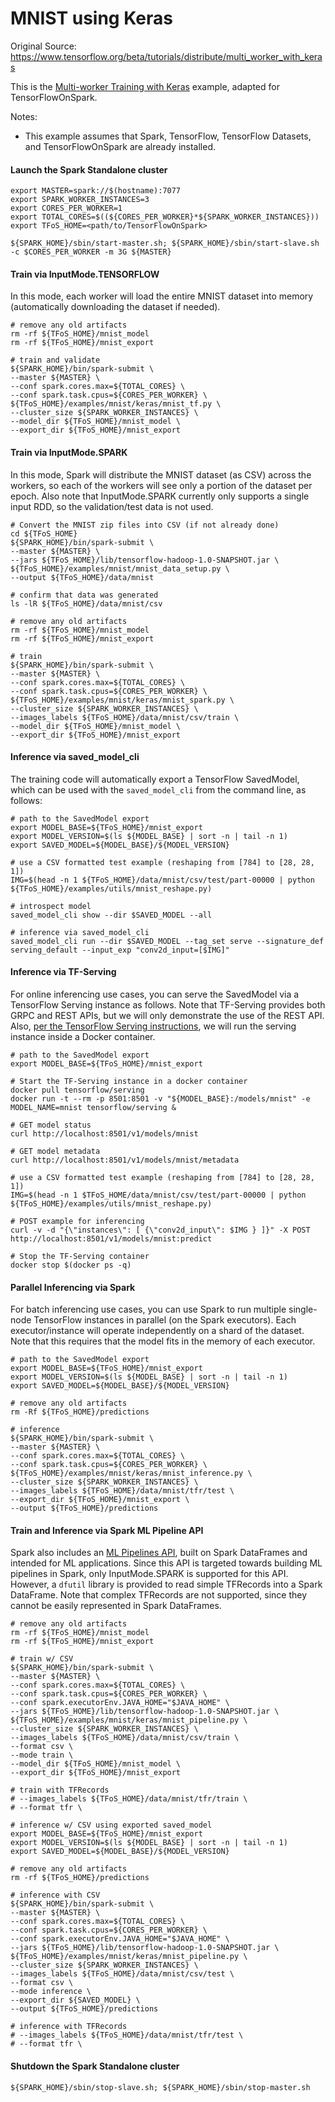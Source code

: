 # MNIST using Keras

Original Source: https://www.tensorflow.org/beta/tutorials/distribute/multi_worker_with_keras

This is the [Multi-worker Training with Keras](https://www.tensorflow.org/beta/tutorials/distribute/multi_worker_with_keras) example, adapted for TensorFlowOnSpark.

Notes:
- This example assumes that Spark, TensorFlow, TensorFlow Datasets, and TensorFlowOnSpark are already installed.

#### Launch the Spark Standalone cluster

    export MASTER=spark://$(hostname):7077
    export SPARK_WORKER_INSTANCES=3
    export CORES_PER_WORKER=1
    export TOTAL_CORES=$((${CORES_PER_WORKER}*${SPARK_WORKER_INSTANCES}))
    export TFoS_HOME=<path/to/TensorFlowOnSpark>

    ${SPARK_HOME}/sbin/start-master.sh; ${SPARK_HOME}/sbin/start-slave.sh -c $CORES_PER_WORKER -m 3G ${MASTER}

#### Train via InputMode.TENSORFLOW

In this mode, each worker will load the entire MNIST dataset into memory (automatically downloading the dataset if needed).

    # remove any old artifacts
    rm -rf ${TFoS_HOME}/mnist_model
    rm -rf ${TFoS_HOME}/mnist_export

    # train and validate
    ${SPARK_HOME}/bin/spark-submit \
    --master ${MASTER} \
    --conf spark.cores.max=${TOTAL_CORES} \
    --conf spark.task.cpus=${CORES_PER_WORKER} \
    ${TFoS_HOME}/examples/mnist/keras/mnist_tf.py \
    --cluster_size ${SPARK_WORKER_INSTANCES} \
    --model_dir ${TFoS_HOME}/mnist_model \
    --export_dir ${TFoS_HOME}/mnist_export

#### Train via InputMode.SPARK

In this mode, Spark will distribute the MNIST dataset (as CSV) across the workers, so each of the workers will see only a portion of the dataset per epoch.  Also note that InputMode.SPARK currently only supports a single input RDD, so the validation/test data is not used.

    # Convert the MNIST zip files into CSV (if not already done)
    cd ${TFoS_HOME}
    ${SPARK_HOME}/bin/spark-submit \
    --master ${MASTER} \
    --jars ${TFoS_HOME}/lib/tensorflow-hadoop-1.0-SNAPSHOT.jar \
    ${TFoS_HOME}/examples/mnist/mnist_data_setup.py \
    --output ${TFoS_HOME}/data/mnist

    # confirm that data was generated
    ls -lR ${TFoS_HOME}/data/mnist/csv

    # remove any old artifacts
    rm -rf ${TFoS_HOME}/mnist_model
    rm -rf ${TFoS_HOME}/mnist_export

    # train
    ${SPARK_HOME}/bin/spark-submit \
    --master ${MASTER} \
    --conf spark.cores.max=${TOTAL_CORES} \
    --conf spark.task.cpus=${CORES_PER_WORKER} \
    ${TFoS_HOME}/examples/mnist/keras/mnist_spark.py \
    --cluster_size ${SPARK_WORKER_INSTANCES} \
    --images_labels ${TFoS_HOME}/data/mnist/csv/train \
    --model_dir ${TFoS_HOME}/mnist_model \
    --export_dir ${TFoS_HOME}/mnist_export

#### Inference via saved_model_cli

The training code will automatically export a TensorFlow SavedModel, which can be used with the `saved_model_cli` from the command line, as follows:

    # path to the SavedModel export
    export MODEL_BASE=${TFoS_HOME}/mnist_export
    export MODEL_VERSION=$(ls ${MODEL_BASE} | sort -n | tail -n 1)
    export SAVED_MODEL=${MODEL_BASE}/${MODEL_VERSION}

    # use a CSV formatted test example (reshaping from [784] to [28, 28, 1])
    IMG=$(head -n 1 ${TFoS_HOME}/data/mnist/csv/test/part-00000 | python ${TFoS_HOME}/examples/utils/mnist_reshape.py)

    # introspect model
    saved_model_cli show --dir $SAVED_MODEL --all

    # inference via saved_model_cli
    saved_model_cli run --dir $SAVED_MODEL --tag_set serve --signature_def serving_default --input_exp "conv2d_input=[$IMG]"

#### Inference via TF-Serving

For online inferencing use cases, you can serve the SavedModel via a TensorFlow Serving instance as follows.  Note that TF-Serving provides both GRPC and REST APIs, but we will only
demonstrate the use of the REST API.  Also, [per the TensorFlow Serving instructions](https://www.tensorflow.org/serving/), we will run the serving instance inside a Docker container.

    # path to the SavedModel export
    export MODEL_BASE=${TFoS_HOME}/mnist_export

    # Start the TF-Serving instance in a docker container
    docker pull tensorflow/serving
    docker run -t --rm -p 8501:8501 -v "${MODEL_BASE}:/models/mnist" -e MODEL_NAME=mnist tensorflow/serving &

    # GET model status
    curl http://localhost:8501/v1/models/mnist

    # GET model metadata
    curl http://localhost:8501/v1/models/mnist/metadata

    # use a CSV formatted test example (reshaping from [784] to [28, 28, 1])
    IMG=$(head -n 1 $TFoS_HOME/data/mnist/csv/test/part-00000 | python ${TFoS_HOME}/examples/utils/mnist_reshape.py)

    # POST example for inferencing
    curl -v -d "{\"instances\": [ {\"conv2d_input\": $IMG } ]}" -X POST http://localhost:8501/v1/models/mnist:predict

    # Stop the TF-Serving container
    docker stop $(docker ps -q)

#### Parallel Inferencing via Spark

For batch inferencing use cases, you can use Spark to run multiple single-node TensorFlow instances in parallel (on the Spark executors).  Each executor/instance will operate independently on a shard of the dataset.  Note that this requires that the model fits in the memory of each executor.

    # path to the SavedModel export
    export MODEL_BASE=${TFoS_HOME}/mnist_export
    export MODEL_VERSION=$(ls ${MODEL_BASE} | sort -n | tail -n 1)
    export SAVED_MODEL=${MODEL_BASE}/${MODEL_VERSION}

    # remove any old artifacts
    rm -Rf ${TFoS_HOME}/predictions

    # inference
    ${SPARK_HOME}/bin/spark-submit \
    --master ${MASTER} \
    --conf spark.cores.max=${TOTAL_CORES} \
    --conf spark.task.cpus=${CORES_PER_WORKER} \
    ${TFoS_HOME}/examples/mnist/keras/mnist_inference.py \
    --cluster_size ${SPARK_WORKER_INSTANCES} \
    --images_labels ${TFoS_HOME}/data/mnist/tfr/test \
    --export_dir ${TFoS_HOME}/mnist_export \
    --output ${TFoS_HOME}/predictions

#### Train and Inference via Spark ML Pipeline API

Spark also includes an [ML Pipelines API](https://spark.apache.org/docs/latest/ml-pipeline.html), built on Spark DataFrames and intended for ML applications.  Since this API is targeted towards building ML pipelines in Spark, only InputMode.SPARK is supported for this API.  However, a `dfutil` library is provided to read simple TFRecords into a Spark DataFrame.  Note that complex TFRecords are not supported, since they cannot be easily represented in Spark DataFrames.

    # remove any old artifacts
    rm -rf ${TFoS_HOME}/mnist_model
    rm -rf ${TFoS_HOME}/mnist_export

    # train w/ CSV
    ${SPARK_HOME}/bin/spark-submit \
    --master ${MASTER} \
    --conf spark.cores.max=${TOTAL_CORES} \
    --conf spark.task.cpus=${CORES_PER_WORKER} \
    --conf spark.executorEnv.JAVA_HOME="$JAVA_HOME" \
    --jars ${TFoS_HOME}/lib/tensorflow-hadoop-1.0-SNAPSHOT.jar \
    ${TFoS_HOME}/examples/mnist/keras/mnist_pipeline.py \
    --cluster_size ${SPARK_WORKER_INSTANCES} \
    --images_labels ${TFoS_HOME}/data/mnist/csv/train \
    --format csv \
    --mode train \
    --model_dir ${TFoS_HOME}/mnist_model \
    --export_dir ${TFoS_HOME}/mnist_export

    # train with TFRecords
    # --images_labels ${TFoS_HOME}/data/mnist/tfr/train \
    # --format tfr \

    # inference w/ CSV using exported saved_model
    export MODEL_BASE=${TFoS_HOME}/mnist_export
    export MODEL_VERSION=$(ls ${MODEL_BASE} | sort -n | tail -n 1)
    export SAVED_MODEL=${MODEL_BASE}/${MODEL_VERSION}

    # remove any old artifacts
    rm -rf ${TFoS_HOME}/predictions

    # inference with CSV
    ${SPARK_HOME}/bin/spark-submit \
    --master ${MASTER} \
    --conf spark.cores.max=${TOTAL_CORES} \
    --conf spark.task.cpus=${CORES_PER_WORKER} \
    --conf spark.executorEnv.JAVA_HOME="$JAVA_HOME" \
    --jars ${TFoS_HOME}/lib/tensorflow-hadoop-1.0-SNAPSHOT.jar \
    ${TFoS_HOME}/examples/mnist/keras/mnist_pipeline.py \
    --cluster_size ${SPARK_WORKER_INSTANCES} \
    --images_labels ${TFoS_HOME}/data/mnist/csv/test \
    --format csv \
    --mode inference \
    --export_dir ${SAVED_MODEL} \
    --output ${TFoS_HOME}/predictions

    # inference with TFRecords
    # --images_labels ${TFoS_HOME}/data/mnist/tfr/test \
    # --format tfr \

#### Shutdown the Spark Standalone cluster

    ${SPARK_HOME}/sbin/stop-slave.sh; ${SPARK_HOME}/sbin/stop-master.sh
